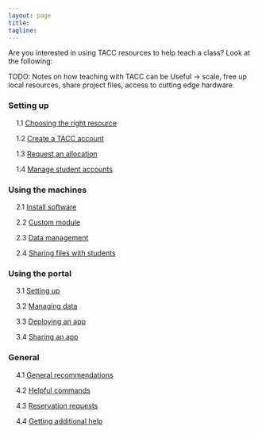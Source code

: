```yaml
---
layout: page
title:
tagline:
---
```


Are you interested in using TACC resources to help teach a class? Look at the following:


TODO: Notes on how teaching with TACC can be Useful
-> scale, free up local resources, share project files, access to cutting edge hardware

### Setting up

&nbsp;&nbsp;&nbsp;&nbsp;1.1 [Choosing the right resource](docs/01.choose_resource.md)

&nbsp;&nbsp;&nbsp;&nbsp;1.2 [Create a TACC account](docs/01.create_account.md)

&nbsp;&nbsp;&nbsp;&nbsp;1.3 [Request an allocation](docs/01.request_allocation.md)

&nbsp;&nbsp;&nbsp;&nbsp;1.4 [Manage student accounts](docs/01.manage_accounts.md)

### Using the machines

&nbsp;&nbsp;&nbsp;&nbsp;2.1 [Install software](docs/02.install_software.md)

&nbsp;&nbsp;&nbsp;&nbsp;2.2 [Custom module](docs/02.custom_module.md)

&nbsp;&nbsp;&nbsp;&nbsp;2.3 [Data management](docs/02.data_management.md)

&nbsp;&nbsp;&nbsp;&nbsp;2.4 [Sharing files with students](docs/02.sharing_files.md)

### Using the portal

&nbsp;&nbsp;&nbsp;&nbsp;3.1 [Setting up](docs/03.setting_up.md)

&nbsp;&nbsp;&nbsp;&nbsp;3.2 [Managing data](docs/03.managing_data.md)

&nbsp;&nbsp;&nbsp;&nbsp;3.3 [Deploying an app](docs/03.deploy_app.md)

&nbsp;&nbsp;&nbsp;&nbsp;3.4 [Sharing an app](docs/03.share_app.md)


### General

&nbsp;&nbsp;&nbsp;&nbsp;4.1 [General recommendations](docs/04.general_recommendations.md)

&nbsp;&nbsp;&nbsp;&nbsp;4.2 [Helpful commands](docs/04.helpful_commands.md)

&nbsp;&nbsp;&nbsp;&nbsp;4.3 [Reservation requests](docs/04.reservation_requests.md)

&nbsp;&nbsp;&nbsp;&nbsp;4.4 [Getting additional help](docs/04.additional_help.md)
